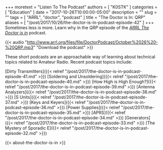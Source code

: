 +++
moretext = "Listen To The Podcast"
authors = [ "K0STK" ]
categories = [ "Education" ]
date = "2017-10-26T10:00:00-05:00"
description = ""
slug = ""
tags = [ "ARRL", "doctor", "podcast" ]
title = "The Doctor is In: QRP"
aliases = [ "/post/2017/10/26/the-doctor-is-in-podcast-episode-42" ]
+++
Sometimes less *is* more. Learn why in the
*QRP*
episode of the 
[*ARRL The Doctor is in*](http://www.arrl.org/doctor/) podcast.

<!--more-->

{{< audio "http://www.arrl.org/files/file/DoctorPodcast/October%2026%20-%20QRP.mp3" "Download the podcast" >}}

These short podcasts are an approachable way of learning about technical
topics related to Amateur Radio. Recent podcast topics include:

[Dirty Transmitters]({{< relref "/post/2017/the-doctor-is-in-podcast-episode-41.md" >}})
[Soldering and Unsoldering]({{< relref "/post/2017/the-doctor-is-in-podcast-episode-40.md" >}})
[How High is High Enough?]({{< relref "/post/2017/the-doctor-is-in-podcast-episode-39.md" >}})
[Antenna Analyzers]({{< relref "/post/2017/the-doctor-is-in-podcast-episode-38.md" >}})
[S Units]({{< relref "/post/2017/the-doctor-is-in-podcast-episode-37.md" >}})
[Keys and Keyers]({{< relref "/post/2017/the-doctor-is-in-podcast-episode-36.md" >}})
[Power Supplies]({{< relref "/post/2017/the-doctor-is-in-podcast-episode-35.md" >}})
[APRS]({{< relref "/post/2017/the-doctor-is-in-podcast-episode-34.md" >}})
[Generators]({{< relref "/post/2017/the-doctor-is-in-podcast-episode-33.md" >}})
[The Mystery of Sporadic E]({{< relref "/post/2017/the-doctor-is-in-podcast-episode-32.md" >}})

{{< about-the-doctor-is-in >}}
